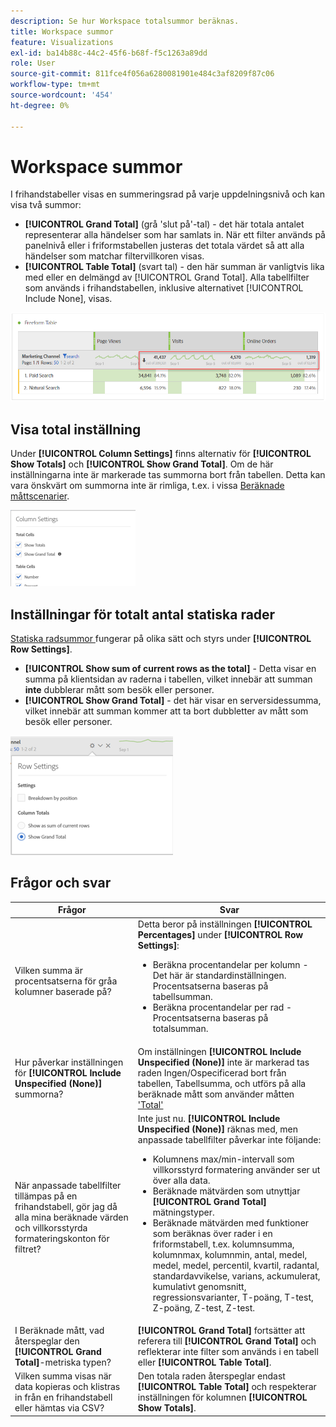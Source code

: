 ```yaml
---
description: Se hur Workspace totalsummor beräknas.
title: Workspace summor
feature: Visualizations
exl-id: ba14b88c-44c2-45f6-b68f-f5c1263a89dd
role: User
source-git-commit: 811fce4f056a6280081901e484c3af8209f87c06
workflow-type: tm+mt
source-wordcount: '454'
ht-degree: 0%

---
```


# Workspace summor

I frihandstabeller visas en summeringsrad på varje uppdelningsnivå och kan visa två summor:

* **[!UICONTROL Grand Total]** (grå &#39;slut på&#39;-tal) - det här totala antalet representerar alla händelser som har samlats in. När ett filter används på panelnivå eller i friformstabellen justeras det totala värdet så att alla händelser som matchar filtervillkoren visas.
* **[!UICONTROL Table Total]** (svart tal) - den här summan är vanligtvis lika med eller en delmängd av [!UICONTROL Grand Total]. Alla tabellfilter som används i frihandstabellen, inklusive alternativet [!UICONTROL Include None], visas.

![Friformstabell som visar totalsumman och tabellsumman.](assets/total-row.png)

## Visa total inställning

Under **[!UICONTROL Column Settings]** finns alternativ för **[!UICONTROL Show Totals]** och **[!UICONTROL Show Grand Total]**. Om de här inställningarna inte är markerade tas summorna bort från tabellen. Detta kan vara önskvärt om summorna inte är rimliga, t.ex. i vissa [Beräknade måttscenarier](https://experienceleague.adobe.com/docs/analytics/components/calculated-metrics/calcmetrics-reference/cm-totals.html).

![Alternativ för kolumninställningar som visar markeringar för Visa summor och Visa totalsumma.](assets/column-settings-total.png)

## Inställningar för totalt antal statiska rader

[Statiska radsummor ](/help/analysis-workspace/visualizations/freeform-table/column-row-settings/manual-vs-dynamic-rows.md) fungerar på olika sätt och styrs under **[!UICONTROL Row Settings]**.

* **[!UICONTROL Show sum of current rows as the total]** - Detta visar en summa på klientsidan av raderna i tabellen, vilket innebär att summan **inte** dubblerar mått som besök eller personer.
* **[!UICONTROL Show Grand Total]** - det här visar en serversidessumma, vilket innebär att summan kommer att ta bort dubbletter av mått som besök eller personer.

![Radinställningar som visar Visa totalsumma markerat.](assets/static-rows.png)

## Frågor och svar

| Frågor | Svar |
|---|---|
| Vilken summa är procentsatserna för gråa kolumner baserade på? | Detta beror på inställningen **[!UICONTROL Percentages]** under **[!UICONTROL Row Settings]**:<ul><li>Beräkna procentandelar per kolumn - Det här är standardinställningen. Procentsatserna baseras på tabellsumman.</li><li>Beräkna procentandelar per rad - Procentsatserna baseras på totalsumman.</li></ul> |
| Hur påverkar inställningen för **[!UICONTROL Include Unspecified (None)]** summorna? | Om inställningen **[!UICONTROL Include Unspecified (None)]** inte är markerad tas raden Ingen/Ospecificerad bort från tabellen, Tabellsumma, och utförs på alla beräknade mått som använder måtten [&#39;Total&#39; ](https://experienceleague.adobe.com/docs/analytics/components/calculated-metrics/calcmetric-workflow/m-metric-type-alloc.html) |
| När anpassade tabellfilter tillämpas på en frihandstabell, gör jag då alla mina beräknade värden och villkorsstyrda formateringskonton för filtret? | Inte just nu. **[!UICONTROL Include Unspecified (None)]** räknas med, men anpassade tabellfilter påverkar inte följande:<ul><li>Kolumnens max/min-intervall som villkorsstyrd formatering använder ser ut över alla data.</li><li>Beräknade mätvärden som utnyttjar **[!UICONTROL Grand Total]** mätningstyper.</li><li>Beräknade mätvärden med funktioner som beräknas över rader i en friformstabell, t.ex. kolumnsumma, kolumnmax, kolumnmin, antal, medel, medel, medel, percentil, kvartil, radantal, standardavvikelse, varians, ackumulerat, kumulativt genomsnitt, regressionsvarianter, T-poäng, T-test, Z-poäng, Z-test, Z-test.</li></ul> |
| I Beräknade mått, vad återspeglar den **[!UICONTROL Grand Total]**-metriska typen? | **[!UICONTROL Grand Total]** fortsätter att referera till **[!UICONTROL Grand Total]** och reflekterar inte filter som används i en tabell eller **[!UICONTROL Table Total]**. |
| Vilken summa visas när data kopieras och klistras in från en frihandstabell eller hämtas via CSV? | Den totala raden återspeglar endast **[!UICONTROL Table Total]** och respekterar inställningen för kolumnen **[!UICONTROL Show Totals]**. |
